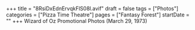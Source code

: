 +++
title = "8RsiDxEdnErvqkFlS08l.avif"
draft = false
tags = ["Photos"]
categories = ["Pizza Time Theatre"]
pages = ["Fantasy Forest"]
startDate = ""
+++
Wizard of Oz Promotional Photos (March 29, 1973)
